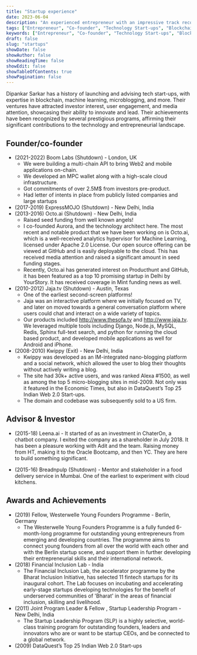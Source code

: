 ```yaml
---
title: "Startup experience"
date: 2023-06-04
description: "An experienced entrepreneur with an impressive track record in the technology sector, including the co-founding of five start-ups and serving as an advisor and investor to two companies. The entrepreneur has made significant contributions to various sectors including blockchain, machine learning, interactive platforms, microblogging, and food delivery. Their start-ups have gained substantial traction, from investor funding to media attention and user engagement. Their work has also been recognized by notable programs such as the Westerwelle Young Founders Programme and the Startup Leadership Program."
tags: ["Entrepreneur", "Co-founder", "Technology Start-ups", "Blockchain", "Machine Learning", "Microblogging", "Interactive Platforms", "Advisor", "Investor", "Awards", "Financial Inclusion", "Web2.0", "Mobile Applications", "Cloud Kitchens", "Start-up Ecosystem", "Business Strategy", "Funding", "Venture Capital", "Start-up Leadership", "Westerwelle Young Founders Programme", "Financial Inclusion Lab", "Startup Leadership Program", "Bharat Inclusion Initiative", "API Development", "Cloud Infrastructure"]
keywords: ["Entrepreneur", "Co-founder", "Technology Start-ups", "Blockchain", "Machine Learning", "Microblogging", "Interactive Platforms", "Advisor", "Investor", "Awards", "Financial Inclusion", "Web2.0", "Mobile Applications", "Cloud Kitchens", "Start-up Ecosystem", "Business Strategy", "Funding", "Venture Capital", "Start-up Leadership", "Westerwelle Young Founders Programme", "Financial Inclusion Lab", "Startup Leadership Program", "Bharat Inclusion Initiative", "API Development", "Cloud Infrastructure"]
draft: false
slug: "startups"
showDate: false
showAuthor: false
showReadingTime: false
showEdit: false
showTableOfContents: true
showPagination: false
---
```


Dipankar Sarkar has a history of launching and advising tech start-ups, with expertise in blockchain, machine learning, microblogging, and more. Their ventures have attracted investor interest, user engagement, and media attention, showcasing their ability to innovate and lead. Their achievements have been recognized by several prestigious programs, affirming their significant contributions to the technology and entrepreneurial landscape.

## Founder/co-founder  

* (2021-2022) Boom Labs (Shutdown) - London, UK
  * We were building a multi-chain API to bring Web2 and mobile applications on-chain.
  * We developed an MPC wallet along with a high-scale cloud infrastructure.
  * Got commitments of over 2.5M$ from investors pre-product.
  * Had letter of intents in place from publicly listed companies and large startups
* (2017-2019) ExpressMOJO (Shutdown) - New Delhi, India
* (2013-2016) Octo.ai (Shutdown) - New Delhi, India
   * Raised seed funding from well known angels!
   * I co-founded Aurora, and the technology architect here. The most recent and notable product that we have been working on is Octo.ai, which is a well-received analytics hypervisor for Machine Learning, licensed under Apache 2.0 License. Our open source offering can be viewed at GitHub and is easily deployable to the cloud. This has received media attention and raised a significant amount in seed funding stages.
   * Recently, Octo.ai has generated interest on Producthunt and GitHub, it has been featured as a top 10 promising startup in Delhi by YourStory. It has received coverage in Mint funding news as well.
* (2010-2012) Jaja.tv (Shutdown) - Austin, Texas
   * One of the earliest second-screen platforms!
   * Jaja was an interactive platform where we initially focused on TV, and later on moved towards a general conversation platform where users could chat and interact on a wide variety of topics. 
   * Our products included http://www.thesofa.tv and http://www.jaja.tv. We leveraged multiple tools including Django, Node.js, MySQL, Redis, Sphinx full-text search, and python for running the cloud based product, and developed mobile applications as well for Android and iPhone.
* (2008-2010) Kwippy (Exit) - New Delhi, India
   * Kwippy was developed as an IM-integrated nano-blogging platform and a social network, which allowed the user to blog their thoughts without actively writing a blog. 
   * The site had 30k+ active users, and was ranked Alexa #1500, as well as among the top 5 micro-blogging sites in mid-2009. Not only was it featured in the Economic Times, but also in DataQuest’s Top 25 Indian Web 2.0 Start-ups.
   * The domain and codebase was subsequently sold to a US firm.

## Advisor & Investor

* (2015-18) Leena.ai - It started of as an investment in ChaterOn, a chatbot company. I exited the company as a shareholder in July 2018. It has been a pleasure working with Adit and the team. Raising money from HT, making it to the Oracle Bootcamp, and then YC. They are here to build something significant.

* (2015-16) Breadnpulp  (Shutdown) - Mentor and stakeholder in a food delivery service in Mumbai. One of the earliest to experiment with cloud kitchens.

## Awards and Achievements
* (2019) Fellow, Westerwelle Young Founders Programme - Berlin, Germany
  * The Westerwelle Young Founders Programme is a fully funded 6-month-long programme for outstanding young entrepreneurs from emerging and developing countries. The programme aims to connect young founders from all over the world with each other and with the Berlin startup scene, and support them in further developing their entrepreneurial skills and their international network.
* (2018) Financial Inclusion Lab - India
  * The Financial Inclusion Lab, the accelerator programme by the Bharat Inclusion Initiative, has selected 11 fintech startups for its inaugural cohort. The Lab focuses on incubating and accelerating early-stage startups developing technologies for the benefit of underserved communities of 'Bharat' in the areas of financial inclusion, skilling and livelihood.
* (2011) Joint Program Leader & Fellow , Startup Leadership Program - New Delhi, India
  * The Startup Leadership Program (SLP) is a highly selective, world-class training program for outstanding founders, leaders and innovators who are or want to be startup CEOs, and be connected to a global network.
* (2009) DataQuest’s Top 25 Indian Web 2.0 Start-ups